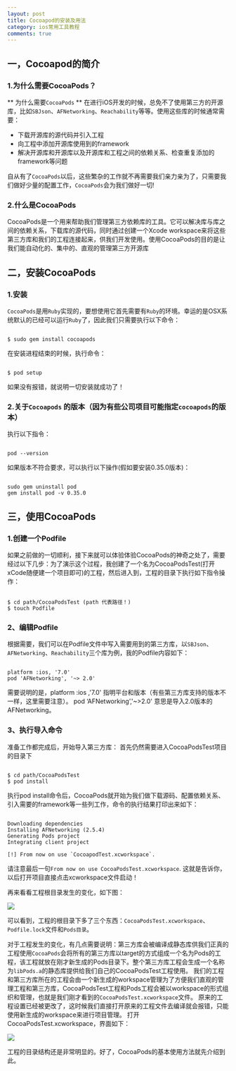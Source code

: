 ```yaml
---
layout: post
title: Cocoapod的安装及用法
category: ios常用工具教程
comments: true
---
```


##  一，Cocoapod的简介

### 1.为什么需要CocoaPods？

** 为什么需要`CocoaPods` **
在进行iOS开发的时候，总免不了使用第三方的开源库，比如`SBJson`、`AFNetworking`、`Reachability`等等。使用这些库的时候通常需要：

- 下载开源库的源代码并引入工程
- 向工程中添加开源库使用到的framework
- 解决开源库和开源库以及开源库和工程之间的依赖关系、检查重复添加的framework等问题

自从有了`CocoaPods`以后，这些繁杂的工作就不再需要我们亲力亲为了，只需要我们做好少量的配置工作，`CocoaPods`会为我们做好一切!

### 2.什么是CocoaPods

CocoaPods是一个用来帮助我们管理第三方依赖库的工具。它可以解决库与库之间的依赖关系，下载库的源代码，同时通过创建一个Xcode workspace来将这些第三方库和我们的工程连接起来，供我们开发使用。使用CocoaPods的目的是让我们能自动化的、集中的、直观的管理第三方开源库

## 二，安装CocoaPods

### 1.安装
`CocoaPods`是用`Ruby`实现的，要想使用它首先需要有`Ruby`的环境。幸运的是OSX系统默认的已经可以运行`Ruby`了，因此我们只需要执行以下命令：

```

$ sudo gem install cocoapods

```
在安装进程结束的时候，执行命令：

```

$ pod setup

```
如果没有报错，就说明一切安装就成功了！
### 2.关于`Cocoapods` 的版本（因为有些公司项目可能指定`cocoapods`的版本）
执行以下指令：

```

pod --version

```
如果版本不符合要求，可以执行以下操作(假如要安装0.35.0版本)：

```

sudo gem uninstall pod
gem install pod -v 0.35.0

```
## 三，使用CocoaPods
### 1.创建一个Podfile

如果之前做的一切顺利，接下来就可以体验体验CocoaPods的神奇之处了，需要经过以下几步：为了演示这个过程，我创建了一个名为CocoaPodsTest(打开xCode随便建一个项目即可)的工程，然后进入到，工程的目录下执行如下指令操作：

```

$ cd path/CocoaPodsTest (path 代表路径！)  
$ touch Podfile  

```

### 2、编辑Podfile
根据需要，我们可以在Podfile文件中写入需要用到的第三方库，以`SBJson`、`AFNetworking`、`Reachability`三个库为例，我的Podfile内容如下：

```

platform :ios, '7.0'  
pod 'AFNetworking', '~> 2.0'

```

需要说明的是，platform :ios ,'7.0' 指明平台和版本（有些第三方库支持的版本不一样，这里需要注意）。
pod ‘AFNetworking’,'~>2.0' 意思是导入2.0版本的AFNetworking。

### 3、执行导入命令
准备工作都完成后，开始导入第三方库：
首先仍然需要进入CocoaPodsTest项目的目录下

```

$ cd path/CocoaPodsTest  
$ pod install

```

执行pod install命令后，CocoaPods就开始为我们做下载源码、配置依赖关系、引入需要的framework等一些列工作，命令的执行结果打印出来如下：

```

Downloading dependencies
Installing AFNetworking (2.5.4)
Generating Pods project
Integrating client project

[!] From now on use `CocoapodTest.xcworkspace`.

```

请注意最后一句`From now on use CocoaPodsTest.xcworkspace`. 这就是告诉你，以后打开项目直接点击xcworkspace文件启动！

再来看看工程根目录发生的变化，如下图：

![]({{site.url}}/images/CocoaPods的用法001.png)

可以看到，工程的根目录下多了三个东西：`CocoaPodsTest.xcworkspace`、`Podfile.lock`文件和`Pods目录`。


对于工程发生的变化，有几点需要说明：第三方库会被编译成静态库供我们正真的工程使用`CocoaPods`会将所有的第三方库以target的方式组成一个名为Pods的工程，该工程就放在刚才新生成的Pods目录下。整个第三方库工程会生成一个名称为`libPods.a`的静态库提供给我们自己的CocoaPodsTest工程使用。
我们的工程和第三方库所在的工程会由一个新生成的workspace管理为了方便我们直观的管理工程和第三方库，CocoaPodsTest工程和Pods工程会被以workspace的形式组织和管理，也就是我们刚才看到的`CocoaPodsTest.xcworkspace`文件。
原来的工程设置已经被更改了，这时候我们直接打开原来的工程文件去编译就会报错，只能使用新生成的workspace来进行项目管理。
打开CocoaPodsTest.xcworkspace，界面如下：

![]({{site.url}}/images/CocoaPods的用法002.png)

工程的目录结构还是非常明显的。好了，CocoaPods的基本使用方法就先介绍到此。





